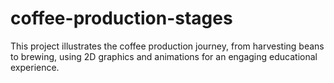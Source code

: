 # coffee-production-stages
This project illustrates the coffee production journey, from harvesting beans to brewing, using 2D graphics and animations for an engaging educational experience.
